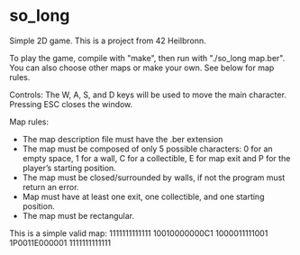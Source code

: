 # so_long
Simple 2D game.
This is a project from 42 Heilbronn.

To play the game, compile with "make", then run with "./so_long map.ber". You can also choose other maps or make your own. See below for map rules.

Controls:
The W, A, S, and D keys will be used to move the main character.
Pressing ESC closes the window.

Map rules:
- The map description file must have the .ber extension
- The map must be composed of only 5 possible characters: 0 for an empty
space, 1 for a wall, C for a collectible, E for map exit and P for the player’s
starting position.
- The map must be closed/surrounded by walls, if not the program must return an error.
- Map must have at least one exit, one collectible, and one starting position.
- The map must be rectangular.

This is a simple valid map:
1111111111111
10010000000C1
1000011111001
1P0011E000001
1111111111111
